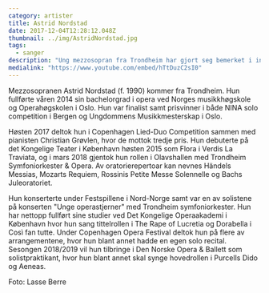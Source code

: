 ```yaml
---
category: artister
title: Astrid Nordstad
date: 2017-12-04T12:28:12.048Z
thumbnail: ../img/AstridNordstad.jpg
tags:
  - sanger
description: "Ung mezzosopran fra Trondheim har gjort seg bemerket i internasjonale miljøer."
medialink: "https://www.youtube.com/embed/hTtDuzC2sI0"
---
```

Mezzosopranen Astrid Nordstad (f. 1990) kommer fra Trondheim. Hun fullførte våren 2014 sin bachelorgrad i opera ved Norges musikkhøgskole og Operahøgskolen i Oslo. Hun var finalist samt prisvinner i både NINA solo competition i Bergen og Ungdommens Musikkmesterskap i Oslo.

Høsten 2017 deltok hun i Copenhagen Lied-Duo Competition sammen med pianisten Christian Grøvlen, hvor de mottok tredje pris. Hun debuterte på det Kongelige Teater i København høsten 2015 som Flora i Verdis La Traviata, og i mars 2018 gjentok hun rollen i Olavshallen med Trondheim Symfoniorkester & Opera. Av oratorierepertoar kan nevnes Händels Messias, Mozarts Requiem, Rossinis Petite Messe Solennelle og Bachs Juleoratoriet.

Hun konserterte under Festspillene i Nord-Norge samt var en av solistene på konserten "Unge operastjerner" med Trondheim symfoniorkester. Hun har nettopp fullført sine studier ved Det Kongelige Operaakademi i København hvor hun sang tittelrollen i The Rape of Lucretia og Dorabella i Così fan tutte. Under Copenhagen Opera Festival deltok hun på flere av arrangementene, hvor hun blant annet hadde en egen solo recital. Sesongen 2018/2019 vil hun tilbringe i Den Norske Opera & Ballett som solistpraktikant, hvor hun blant annet skal synge hovedrollen i Purcells Dido og Aeneas.

Foto: Lasse Berre
